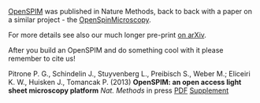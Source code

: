 ---
---
[OpenSPIM](http://www.nature.com/nmeth/journal/vaop/ncurrent/full/nmeth.2507.html)
was published in Nature Methods, back to back with a paper on a similar
project - the
[OpenSpinMicroscopy](http://www.nature.com/nmeth/journal/vaop/ncurrent/full/nmeth.2508.html).

For more details see also our much longer pre-print [on
arXiv](http://arxiv.org/abs/1302.1987).

After you build an OpenSPIM and do something cool with it please
remember to cite us\!

Pitrone P. G., Schindelin J., Stuyvenberg L., Preibisch S., Weber M.;
Eliceiri K. W., Huisken J., Tomancak P. (2013) **OpenSPIM: an open
access light sheet microscopy platform** *Nat. Methods* in press
[PDF](Media:Nmeth.2507.pdf "wikilink")
[Supplement](Media:Nmeth.2507-S1.pdf "wikilink")

